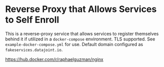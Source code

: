 # Reverse Proxy that Allows Services to Self Enroll

This is a reverse-proxy service that allows services to register themselves behind it if utilized in a `docker-compose` environment. TLS supported. See `example-docker-compose.yml` for use. Default domain configured as `fakeservices.datajoint.io`.

https://hub.docker.com/r/raphaelguzman/nginx